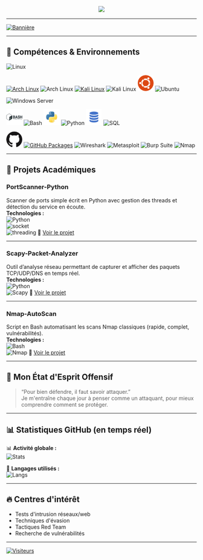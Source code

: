 <p align="center">
  <a href="https://github.com/ilyass-moussa"> 
    <img src="https://media0.giphy.com/media/v1.Y2lkPTc5MGI3NjExbDJpeGQweHVjOHphenFnbzA2Mm1kamd0bmx1ZzN2bDJ6d2l6NzdmayZlcD12MV9pbnRlcm5hbF9naWZfYnlfaWQmY3Q9Zw/e2WPqQZjFrw0PSbh1f/giphy.gif"  width="400" />
  </a>
</p>

---

[![Bannière](https://user-images.githubusercontent.com/79813703/224882534-09d61d4f-f019-45af-819c-918c8a1d3b83.gif)](https://github.com/ilyass-moussa) 

---


## 🔧 Compétences & Environnements

  ![Linux](https://img.shields.io/badge/-Linux-FCC624?logo=linux&logoColor=black)

<a href="https://www.archlinux.org/"><img alt="Arch Linux" title="Arch Linux" src="https://github.com/cheesits456/cheesits456/raw/master/icons/arch.png" height="42"></a>
![Arch Linux](https://img.shields.io/badge/-Arch_Linux-1793D1?logo=arch-linux&logoColor=white)
<a href="https://www.kali.org/"><img alt="Kali Linux" title="Kali Linux" src="https://upload.wikimedia.org/wikipedia/commons/2/2b/Kali-dragon-icon.svg" height="42"></a>
![Kali Linux](https://img.shields.io/badge/-Kali_Linux-557C94?logo=kali-linux&logoColor=white)
<a href="https://ubuntu.com/"><img alt="Ubuntu" title="Ubuntu" src="https://raw.githubusercontent.com/github/explore/80688e429a7d4ef2fca1e82350fe8e3517d3494d/topics/ubuntu/ubuntu.png" height="42"></a>
![Ubuntu](https://img.shields.io/badge/-Ubuntu-E95420?logo=ubuntu&logoColor=white)



  ![Windows Server](https://img.shields.io/badge/-Windows_Server-0078D6?logo=windows&logoColor=white)


<a href="https://www.gnu.org/software/bash/"><img alt="Bash" title="Bash" src="https://raw.githubusercontent.com/github/explore/master/topics/bash/bash.png" height="42"></a>
![Bash](https://img.shields.io/badge/-Bash-121011?logo=gnu-bash&logoColor=white)
<a href="https://www.python.org/"><img alt="Python" title="Python" src="https://raw.githubusercontent.com/github/explore/master/topics/python/python.png" height="42"></a>
![Python](https://img.shields.io/badge/-Python-3776AB?logo=python&logoColor=white)
<a href="https://www.mysql.com/"><img alt="SQL" title="SQL" src="https://raw.githubusercontent.com/github/explore/master/topics/sql/sql.png" height="42"></a>
![SQL](https://img.shields.io/badge/-SQL-4479A1?logo=mysql&logoColor=white)


  <a href="https://github.com/"><img alt="GitHub" title="GitHub" src="https://raw.githubusercontent.com/github/explore/78df643247d429f6cc873026c0622819ad797942/topics/github/github.png" height="42"></a>
<a href="https://github.com/features/packages"><img alt="GitHub Packages" title="GitHub Packages" src="https://github.com/cheesits456/cheesits456/raw/master/icons/packages.png" height="42"></a>
![Wireshark](https://img.shields.io/badge/-Wireshark-1679A7?logo=wireshark&logoColor=white)
![Metasploit](https://img.shields.io/badge/-Metasploit-FF0000?logo=metasploit&logoColor=white)
![Burp Suite](https://img.shields.io/badge/-Burp_Suite-F47C20?logo=burp-suite&logoColor=white)
![Nmap](https://img.shields.io/badge/-Nmap-4F5D95?logo=nmap&logoColor=white)

---

## 🚀 Projets Académiques 

### PortScanner-Python  
Scanner de ports simple écrit en Python avec gestion des threads et détection du service en écoute.  
**Technologies :**  
![Python](https://img.shields.io/badge/Python-3776AB)   
![socket](https://img.shields.io/badge/socket-5C94FB)   
![threading](https://img.shields.io/badge/threading-4B8F75) 
🔗 [Voir le projet](https://github.com/ilyass-moussa/PortScanner-Python)

---

### Scapy-Packet-Analyzer  
Outil d’analyse réseau permettant de capturer et afficher des paquets TCP/UDP/DNS en temps réel.  
**Technologies :**  
![Python](https://img.shields.io/badge/Python-3776AB)   
![Scapy](https://img.shields.io/badge/Scapy-3A8FCD) 
🔗 [Voir le projet](https://github.com/ilyass-moussa/Scapy-Packet-Analyzer)

---

### Nmap-AutoScan  
Script en Bash automatisant les scans Nmap classiques (rapide, complet, vulnérabilités).  
**Technologies :**  
![Bash](https://img.shields.io/badge/Bash-4EAA25)   
![Nmap](https://img.shields.io/badge/Nmap-4F5D95) 
🔗 [Voir le projet](https://github.com/ilyass-moussa/Nmap-AutoScan)

---

## 🧠 Mon État d'Esprit Offensif

> “Pour bien défendre, il faut savoir attaquer.”  
> Je m'entraîne chaque jour à penser comme un attaquant, pour mieux comprendre comment se protéger.

---

## 📊 Statistiques GitHub (en temps réel)

📊 **Activité globale :**  
![Stats](https://github-readme-stats.vercel.app/api?username=ilyass-moussa&show_icons=true&theme=dracula)

🧮 **Langages utilisés :**  
![Langs](https://github-readme-stats.vercel.app/api/top-langs/?username=ilyass-moussa&theme=dracula)

---

## 🔥 Centres d'intérêt 
- Tests d'intrusion réseaux/web  
- Techniques d'évasion  
- Tactiques Red Team  
- Recherche de vulnérabilités  

---



[![Visiteurs](https://visitor-badge.laobi.icu/badge?page_id=ilyass-moussa.ilyass-moussa)](https://github.com/ilyass-moussa)
